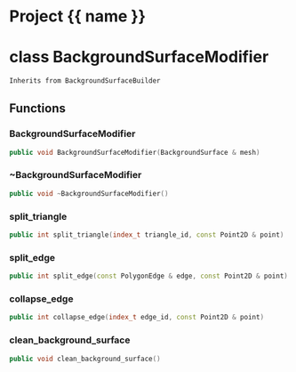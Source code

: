 <script setup>
import {useRoute} from 'vitepress'
const {path} = useRoute()
const tokens = path.split('/')
const words = tokens[2].split('-');
for (let i = 0; i < words.length; i++) {
    words[i] = words[i].charAt(0).toUpperCase() + words[i].slice(1);
    words[i] = words[i].replace('geode', 'Geode')
}
const name = words.join('-');
</script>
# Project {{ name }}

# class BackgroundSurfaceModifier


```cpp
Inherits from BackgroundSurfaceBuilder
```



## Functions

### BackgroundSurfaceModifier

```cpp
public void BackgroundSurfaceModifier(BackgroundSurface & mesh)
```


### ~BackgroundSurfaceModifier

```cpp
public void ~BackgroundSurfaceModifier()
```


### split_triangle

```cpp
public int split_triangle(index_t triangle_id, const Point2D & point)
```


### split_edge

```cpp
public int split_edge(const PolygonEdge & edge, const Point2D & point)
```


### collapse_edge

```cpp
public int collapse_edge(index_t edge_id, const Point2D & point)
```


### clean_background_surface

```cpp
public void clean_background_surface()
```




